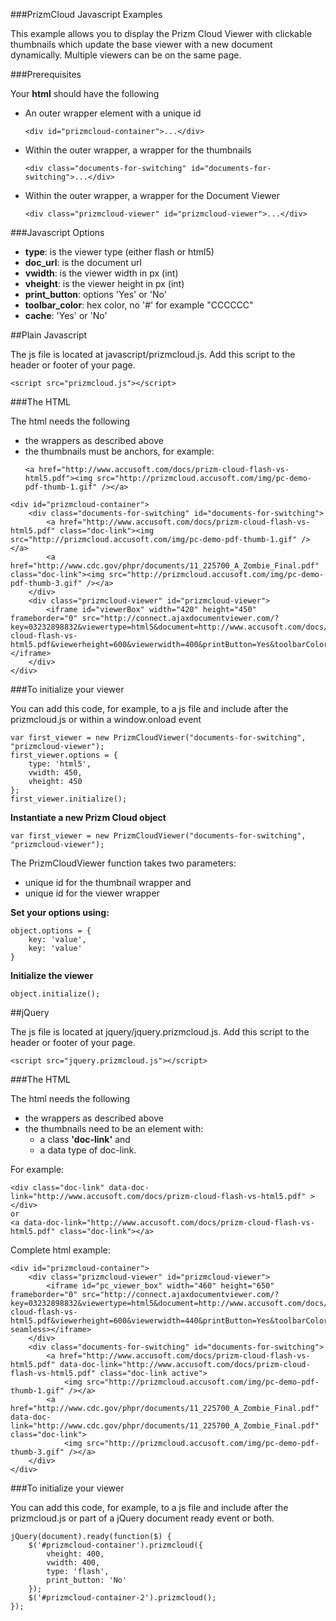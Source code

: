 ###PrizmCloud Javascript Examples

This example allows you to display the Prizm Cloud Viewer with clickable thumbnails which update the base viewer with a new document dynamically. Multiple viewers can be on the same page.

###Prerequisites

Your **html** should have the following

* An outer wrapper element with a unique id
	```
	<div id="prizmcloud-container">...</div>
	```
* Within the outer wrapper, a wrapper for the thumbnails
	```
	<div class="documents-for-switching" id="documents-for-switching">...</div>
	```
* Within the outer wrapper, a wrapper for the Document Viewer
	```
	<div class="prizmcloud-viewer" id="prizmcloud-viewer">...</div>
	```

###Javascript Options

* **type**: is the viewer type (either flash or html5)
* **doc_url**: is the document url
* **vwidth**: is the viewer width in px (int)
* **vheight**: is the viewer height in px (int)
* **print_button**: options 'Yes' or 'No'
* **toolbar_color**: hex color, no '#' for example "CCCCCC"
* **cache**: 'Yes' or 'No'

##Plain Javascript

The js file is located at javascript/prizmcloud.js.  Add this script to the header or footer of your page.
```
<script src="prizmcloud.js"></script>
```

###The HTML

The html needs the following

* the wrappers as described above
* the thumbnails must be anchors, for example:
	```
	<a href="http://www.accusoft.com/docs/prizm-cloud-flash-vs-html5.pdf"><img src="http://prizmcloud.accusoft.com/img/pc-demo-pdf-thumb-1.gif" /></a>
	```
 
```
<div id="prizmcloud-container">
    <div class="documents-for-switching" id="documents-for-switching"> 
        <a href="http://www.accusoft.com/docs/prizm-cloud-flash-vs-html5.pdf" class="doc-link"><img src="http://prizmcloud.accusoft.com/img/pc-demo-pdf-thumb-1.gif" /></a>
        <a href="http://www.cdc.gov/phpr/documents/11_225700_A_Zombie_Final.pdf" class="doc-link"><img src="http://prizmcloud.accusoft.com/img/pc-demo-pdf-thumb-3.gif" /></a>
    </div>
    <div class="prizmcloud-viewer" id="prizmcloud-viewer">
        <iframe id="viewerBox" width="420" height="450" frameborder="0" src="http://connect.ajaxdocumentviewer.com/?key=03232898832&viewertype=html5&document=http://www.accusoft.com/docs/prizm-cloud-flash-vs-html5.pdf&viewerheight=600&viewerwidth=400&printButton=Yes&toolbarColor=CCCCCC&cache=yes"></iframe>
    </div>
</div>
```
###To initialize your viewer

You can add this code, for example, to a js file and include after the prizmcloud.js or within a window.onload event

```
var first_viewer = new PrizmCloudViewer("documents-for-switching", "prizmcloud-viewer");
first_viewer.options = {
    type: 'html5',
    vwidth: 450,
    vheight: 450
};
first_viewer.initialize();
```

**Instantiate a new Prizm Cloud object**

```
var first_viewer = new PrizmCloudViewer("documents-for-switching", "prizmcloud-viewer");
```

The PrizmCloudViewer function takes two parameters: 

* unique id for the thumbnail wrapper and 
* unique id for the viewer wrapper

**Set your options using:**

```
object.options = {
	key: 'value',
	key: 'value'
}
```

**Initialize the viewer**

```
object.initialize();
```

##jQuery

The js file is located at jquery/jquery.prizmcloud.js. Add this script to the header or footer of your page.

```
<script src="jquery.prizmcloud.js"></script>
```

###The HTML

The html needs the following

* the wrappers as described above
* the thumbnails need to be an element with:
	* a class **'doc-link'** and 
	* a data type of doc-link. 

For example:

```
<div class="doc-link" data-doc-link="http://www.accusoft.com/docs/prizm-cloud-flash-vs-html5.pdf" ></div>
or
<a data-doc-link="http://www.accusoft.com/docs/prizm-cloud-flash-vs-html5.pdf" class="doc-link"></a>
```

Complete html example:

```
<div id="prizmcloud-container">
    <div class="prizmcloud-viewer" id="prizmcloud-viewer">
        <iframe id="pc_viewer_box" width="460" height="650" frameborder="0" src="http://connect.ajaxdocumentviewer.com/?key=03232898832&viewertype=html5&document=http://www.accusoft.com/docs/prizm-cloud-flash-vs-html5.pdf&viewerheight=600&viewerwidth=440&printButton=Yes&toolbarColor=CCCCCC&cache=yes" seamless></iframe>
    </div>
    <div class="documents-for-switching" id="documents-for-switching"> 
        <a href="http://www.accusoft.com/docs/prizm-cloud-flash-vs-html5.pdf" data-doc-link="http://www.accusoft.com/docs/prizm-cloud-flash-vs-html5.pdf" class="doc-link active">
			<img src="http://prizmcloud.accusoft.com/img/pc-demo-pdf-thumb-1.gif" /></a>
		<a href="http://www.cdc.gov/phpr/documents/11_225700_A_Zombie_Final.pdf" data-doc-link="http://www.cdc.gov/phpr/documents/11_225700_A_Zombie_Final.pdf" class="doc-link">
			<img src="http://prizmcloud.accusoft.com/img/pc-demo-pdf-thumb-3.gif" /></a>
    </div>
</div>
```

###To initialize your viewer

You can add this code, for example, to a js file and include after the prizmcloud.js or part of a jQuery document ready event or both.

```
jQuery(document).ready(function($) {
    $('#prizmcloud-container').prizmcloud({
        vheight: 400,
        vwidth: 400,
        type: 'flash',
        print_button: 'No'
    });
    $('#prizmcloud-container-2').prizmcloud();
});
```